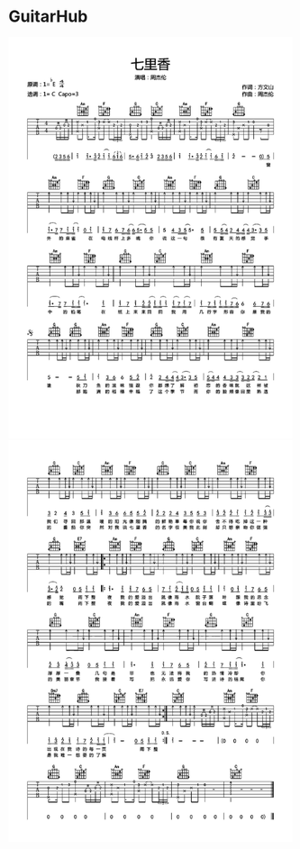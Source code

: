 # GuitarHub

![周杰伦《七里香》吉他谱_C调高清版_0](./周杰伦《七里香》吉他谱_C调高清版_0.jpg)
![周杰伦《七里香》吉他谱_C调高清版_1](./周杰伦《七里香》吉他谱_C调高清版_1.jpg)
